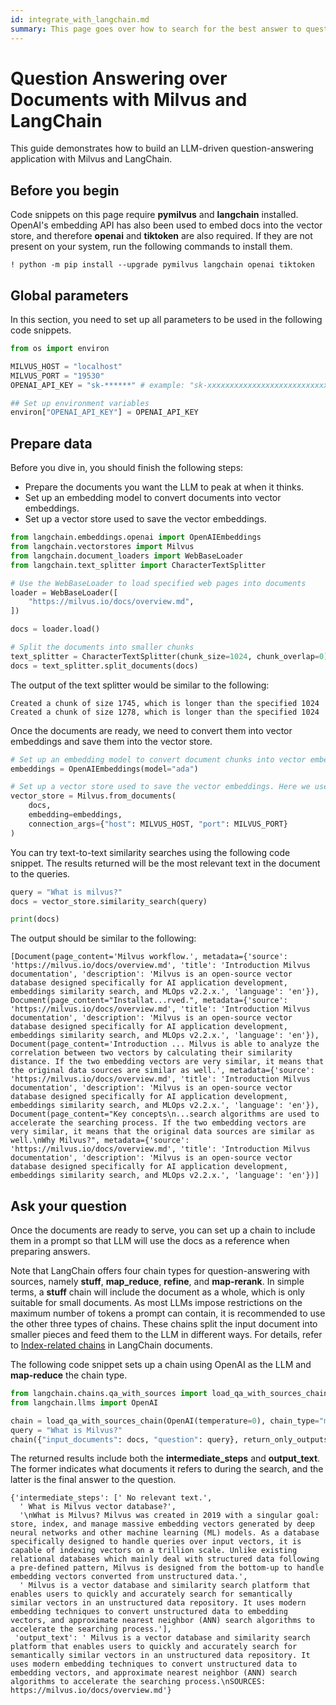 ```yaml
---
id: integrate_with_langchain.md
summary: This page goes over how to search for the best answer to questions using Milvus as the Vector Database and LlamaIndex as the embedding system.
---
```


# Question Answering over Documents with Milvus and LangChain

This guide demonstrates how to build an LLM-driven question-answering application with Milvus and LangChain.

## Before you begin

Code snippets on this page require **pymilvus** and **langchain** installed. OpenAI's embedding API has also been used to embed docs into the vector store, and therefore **openai** and **tiktoken** are also required. If they are not present on your system, run the following commands to install them.

```shell
! python -m pip install --upgrade pymilvus langchain openai tiktoken
```

## Global parameters

In this section, you need to set up all parameters to be used in the following code snippets.

```python
from os import environ

MILVUS_HOST = "localhost"
MILVUS_PORT = "19530"
OPENAI_API_KEY = "sk-******" # example: "sk-xxxxxxxxxxxxxxxxxxxxxxxxxxxxxxxxxxxxxxxx"

## Set up environment variables
environ["OPENAI_API_KEY"] = OPENAI_API_KEY
```

## Prepare data

Before you dive in, you should finish the following steps:

- Prepare the documents you want the LLM to peak at when it thinks.
- Set up an embedding model to convert documents into vector embeddings.
- Set up a vector store used to save the vector embeddings.

```python
from langchain.embeddings.openai import OpenAIEmbeddings
from langchain.vectorstores import Milvus
from langchain.document_loaders import WebBaseLoader
from langchain.text_splitter import CharacterTextSplitter

# Use the WebBaseLoader to load specified web pages into documents
loader = WebBaseLoader([
    "https://milvus.io/docs/overview.md",
])

docs = loader.load()

# Split the documents into smaller chunks
text_splitter = CharacterTextSplitter(chunk_size=1024, chunk_overlap=0)
docs = text_splitter.split_documents(docs)
```

The output of the text splitter would be similar to the following:

```shell
Created a chunk of size 1745, which is longer than the specified 1024
Created a chunk of size 1278, which is longer than the specified 1024
```

Once the documents are ready, we need to convert them into vector embeddings and save them into the vector store.

```python
# Set up an embedding model to convert document chunks into vector embeddings.
embeddings = OpenAIEmbeddings(model="ada")

# Set up a vector store used to save the vector embeddings. Here we use Milvus as the vector store.
vector_store = Milvus.from_documents(
    docs,
    embedding=embeddings,
    connection_args={"host": MILVUS_HOST, "port": MILVUS_PORT}
)
```

You can try text-to-text similarity searches using the following code snippet. The results returned will be the most relevant text in the document to the queries.

```python
query = "What is milvus?"
docs = vector_store.similarity_search(query)

print(docs)
```

The output should be similar to the following:

```shell
[Document(page_content='Milvus workflow.', metadata={'source': 'https://milvus.io/docs/overview.md', 'title': 'Introduction Milvus documentation', 'description': 'Milvus is an open-source vector database designed specifically for AI application development, embeddings similarity search, and MLOps v2.2.x.', 'language': 'en'}), Document(page_content="Installat...rved.", metadata={'source': 'https://milvus.io/docs/overview.md', 'title': 'Introduction Milvus documentation', 'description': 'Milvus is an open-source vector database designed specifically for AI application development, embeddings similarity search, and MLOps v2.2.x.', 'language': 'en'}), Document(page_content='Introduction ... Milvus is able to analyze the correlation between two vectors by calculating their similarity distance. If the two embedding vectors are very similar, it means that the original data sources are similar as well.', metadata={'source': 'https://milvus.io/docs/overview.md', 'title': 'Introduction Milvus documentation', 'description': 'Milvus is an open-source vector database designed specifically for AI application development, embeddings similarity search, and MLOps v2.2.x.', 'language': 'en'}), Document(page_content="Key concepts\n...search algorithms are used to accelerate the searching process. If the two embedding vectors are very similar, it means that the original data sources are similar as well.\nWhy Milvus?", metadata={'source': 'https://milvus.io/docs/overview.md', 'title': 'Introduction Milvus documentation', 'description': 'Milvus is an open-source vector database designed specifically for AI application development, embeddings similarity search, and MLOps v2.2.x.', 'language': 'en'})]
```

## Ask your question

Once the documents are ready to serve, you can set up a chain to include them in a prompt so that LLM will use the docs as a reference when preparing answers.

Note that LangChain offers four chain types for question-answering with sources, namely **stuff**, **map_reduce**, **refine**, and **map-rerank**. In simple terms, a **stuff** chain will include the document as a whole, which is only suitable for small documents. As most LLMs impose restrictions on the maximum number of tokens a prompt can contain, it is recommended to use the other three types of chains. These chains split the input document into smaller pieces and feed them to the LLM in different ways. For details, refer to [Index-related chains](https://docs.langchain.com/docs/components/chains/index_related_chains) in LangChain documents.

The following code snippet sets up a chain using OpenAI as the LLM and **map-reduce** the chain type.

```python
from langchain.chains.qa_with_sources import load_qa_with_sources_chain
from langchain.llms import OpenAI

chain = load_qa_with_sources_chain(OpenAI(temperature=0), chain_type="map_reduce", return_intermediate_steps=True)
query = "What is Milvus?"
chain({"input_documents": docs, "question": query}, return_only_outputs=True)
```

The returned results include both the **intermediate_steps** and **output_text**. The former indicates what documents it refers to during the search, and the latter is the final answer to the question.

```shell
{'intermediate_steps': [' No relevant text.',
  ' What is Milvus vector database?',
  '\nWhat is Milvus? Milvus was created in 2019 with a singular goal: store, index, and manage massive embedding vectors generated by deep neural networks and other machine learning (ML) models. As a database specifically designed to handle queries over input vectors, it is capable of indexing vectors on a trillion scale. Unlike existing relational databases which mainly deal with structured data following a pre-defined pattern, Milvus is designed from the bottom-up to handle embedding vectors converted from unstructured data.',
  ' Milvus is a vector database and similarity search platform that enables users to quickly and accurately search for semantically similar vectors in an unstructured data repository. It uses modern embedding techniques to convert unstructured data to embedding vectors, and approximate nearest neighbor (ANN) search algorithms to accelerate the searching process.'],
 'output_text': ' Milvus is a vector database and similarity search platform that enables users to quickly and accurately search for semantically similar vectors in an unstructured data repository. It uses modern embedding techniques to convert unstructured data to embedding vectors, and approximate nearest neighbor (ANN) search algorithms to accelerate the searching process.\nSOURCES: https://milvus.io/docs/overview.md'}
```
